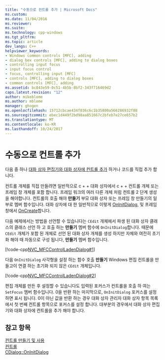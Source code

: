 ```yaml
---
title: "수동으로 컨트롤 추가 | Microsoft Docs"
ms.custom: 
ms.date: 11/04/2016
ms.reviewer: 
ms.suite: 
ms.technology: cpp-windows
ms.tgt_pltfrm: 
ms.topic: article
dev_langs: C++
helpviewer_keywords:
- Windows common controls [MFC], adding
- dialog box controls [MFC], adding to dialog boxes
- controlling input focus
- input focus control
- focus, controlling input [MFC]
- controls [MFC], adding to dialog boxes
- common controls [MFC], adding
ms.assetid: bc843e59-0c51-4b5b-8bf2-343f716469d2
caps.latest.revision: "12"
author: mikeblome
ms.author: mblome
manager: ghogen
ms.openlocfilehash: 15712cbcae434f036c6c1b35800a566286932f88
ms.sourcegitcommit: ebec1d449f2bd98aa851667c2bfeb7e27ce657b2
ms.translationtype: MT
ms.contentlocale: ko-KR
ms.lasthandoff: 10/24/2017
---
```

# <a name="adding-controls-by-hand"></a>수동으로 컨트롤 추가
다음 중 하나 [대화 상자 편집기와 대화 상자에 컨트롤 추가](../mfc/using-the-dialog-editor-to-add-controls.md) 하거나 코드를 직접 추가 합니다.  
  
 컨트롤 개체를 직접 만들려면 일반적으로 c + + 대화 상자에서 c + + 컨트롤 개체 또는 프레임 창 개체를 포함 합니다. 프레임 워크의 여러 다른 개체 처럼 컨트롤 2 단계 생성을 해야합니다. 컨트롤의 호출 해야 **만들기** 부모 대화 상자 또는 프레임 창 만들기의 일부로 멤버 함수입니다. 대화 상자에 대 한 일반적으로 이렇게 [OnInitDialog](../mfc/reference/cdialog-class.md#oninitdialog), 및 프레임 창에서 [OnCreate](../mfc/reference/cwnd-class.md#oncreate)합니다.  
  
 다음 예제에서는 방법을 선언할 수 있습니다는 `CEdit` 개체에서 파생 된 대화 상자 클래스의 클래스 선언 하 고 호출 하는 **만들기** 멤버 함수에 `OnInitDialog`합니다. 때문에 `CEdit` 개체가 포함 된 개체로 선언 된 대화 상자 개체를 생성 하지만 자체와 여전히 초기화 해야 때 자동으로 구성 됩니다, **만들기** 멤버 함수입니다.  
  
 [!code-cpp[NVC_MFCControlLadenDialog#1](../mfc/codesnippet/cpp/adding-controls-by-hand_1.h)]  
  
 다음 `OnInitDialog` 사각형을 설정 하는 함수 호출 **만들기** Windows 편집 컨트롤을 만들고이 연결 하는 초기화 되지 않은 `CEdit` 개체입니다.  
  
 [!code-cpp[NVC_MFCControlLadenDialog#2](../mfc/codesnippet/cpp/adding-controls-by-hand_2.cpp)]  
  
 편집 개체를 만든 후 설정할 수 있습니다도 입력된 포커스가 컨트롤을 호출 하 여는 `SetFocus` 멤버 함수입니다. 0을 반환 하는 마지막으로, `OnInitDialog` 포커스를 설정 하면 표시 됩니다. 0이 아닌 값을 반환 하는 경우 대화 상자 관리자 대화 상자 항목 목록에서 첫 번째 컨트롤 항목으로 포커스를 설정 합니다. 대부분의 경우에서 대화 상자 편집기와 대화 상자에 컨트롤을 추가 해야 합니다.  
  
## <a name="see-also"></a>참고 항목  
 [컨트롤 만들기 및 사용](../mfc/making-and-using-controls.md)   
 [컨트롤](../mfc/controls-mfc.md)   
 [CDialog::OnInitDialog](../mfc/reference/cdialog-class.md#oninitdialog)

